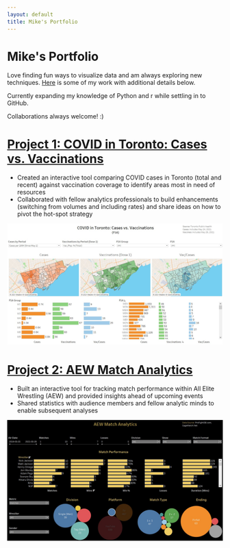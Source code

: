 ```yaml
---
layout: default
title: Mike's Portfolio
---
```


# Mike's Portfolio
Love finding fun ways to visualize data and am always exploring new techniques. <a href="https://linktr.ee/michaelmacdonald25">Here</a> is some of my work with additional details below.

Currently expanding my knowledge of Python and r while settling in to GitHub.

Collaborations always welcome! :)

# [Project 1: COVID in Toronto: Cases vs. Vaccinations](https://public.tableau.com/app/profile/michaelmacdonald25/viz/COVIDinTorontoCasesvs_Vaccinations_16200779755830/MapsRegion)
* Created an interactive tool comparing COVID cases in Toronto (total and recent) against vaccination coverage to identify areas most in need of resources
* Collaborated with fellow analytics professionals to build enhancements (switching from volumes and including rates) and share ideas on how to pivot the hot-spot strategy

![](/images/01_Toronto_CV.jpg)

# [Project 2: AEW Match Analytics](https://public.tableau.com/app/profile/michaelmacdonald25/viz/AEWMatchAnalytics_16160033786530/Main) 
* Built an interactive tool for tracking match performance within All Elite Wrestling (AEW) and provided insights ahead of upcoming events
* Shared statistics with audience members and fellow analytic minds to enable subsequent analyses

![](/images/02_AEW.jpg)
